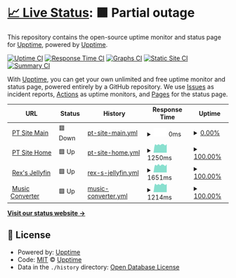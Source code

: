 # [📈 Live Status](https://demo.upptime.js.org): <!--live status--> **🟧 Partial outage**

This repository contains the open-source uptime monitor and status page for [Upptime](https://upptime.js.org), powered by [Upptime](https://github.com/upptime/upptime).

[![Uptime CI](https://github.com/skywalkerRex/RexSky-Blog-Uptime/workflows/Uptime%20CI/badge.svg)](https://github.com/skywalkerRex/RexSky-Blog-Uptime/actions?query=workflow%3A%22Uptime+CI%22)
[![Response Time CI](https://github.com/skywalkerRex/RexSky-Blog-Uptime/workflows/Response%20Time%20CI/badge.svg)](https://github.com/skywalkerRex/RexSky-Blog-Uptime/actions?query=workflow%3A%22Response+Time+CI%22)
[![Graphs CI](https://github.com/skywalkerRex/RexSky-Blog-Uptime/workflows/Graphs%20CI/badge.svg)](https://github.com/skywalkerRex/RexSky-Blog-Uptime/actions?query=workflow%3A%22Graphs+CI%22)
[![Static Site CI](https://github.com/skywalkerRex/RexSky-Blog-Uptime/workflows/Static%20Site%20CI/badge.svg)](https://github.com/skywalkerRex/RexSky-Blog-Uptime/actions?query=workflow%3A%22Static+Site+CI%22)
[![Summary CI](https://github.com/skywalkerRex/RexSky-Blog-Uptime/workflows/Summary%20CI/badge.svg)](https://github.com/skywalkerRex/RexSky-Blog-Uptime/actions?query=workflow%3A%22Summary+CI%22)

With [Upptime](https://upptime.js.org), you can get your own unlimited and free uptime monitor and status page, powered entirely by a GitHub repository. We use [Issues](https://github.com/upptime/upptime/issues) as incident reports, [Actions](https://github.com/skywalkerRex/RexSky-Blog-Uptime/actions) as uptime monitors, and [Pages](https://demo.upptime.js.org) for the status page.

<!--start: status pages-->
<!-- This summary is generated by Upptime (https://github.com/upptime/upptime) -->
<!-- Do not edit this manually, your changes will be overwritten -->
<!-- prettier-ignore -->
| URL | Status | History | Response Time | Uptime |
| --- | ------ | ------- | ------------- | ------ |
| <img alt="" src="https://icons.duckduckgo.com/ip3/qmain.rexsky-blog.com.ico" height="13"> [PT Site Main](https://qmain.rexsky-blog.com/) | 🟥 Down | [pt-site-main.yml](https://github.com/skywalkerRex/RexSky-Blog-Uptime/commits/HEAD/history/pt-site-main.yml) | <details><summary><img alt="Response time graph" src="./graphs/pt-site-main/response-time-week.png" height="20"> 0ms</summary><br><a href="https://skywalkerRex.github.io/RexSky-Blog-Uptime/history/pt-site-main"><img alt="Response time 754" src="https://img.shields.io/endpoint?url=https%3A%2F%2Fraw.githubusercontent.com%2FskywalkerRex%2FRexSky-Blog-Uptime%2FHEAD%2Fapi%2Fpt-site-main%2Fresponse-time.json"></a><br><a href="https://skywalkerRex.github.io/RexSky-Blog-Uptime/history/pt-site-main"><img alt="24-hour response time 0" src="https://img.shields.io/endpoint?url=https%3A%2F%2Fraw.githubusercontent.com%2FskywalkerRex%2FRexSky-Blog-Uptime%2FHEAD%2Fapi%2Fpt-site-main%2Fresponse-time-day.json"></a><br><a href="https://skywalkerRex.github.io/RexSky-Blog-Uptime/history/pt-site-main"><img alt="7-day response time 0" src="https://img.shields.io/endpoint?url=https%3A%2F%2Fraw.githubusercontent.com%2FskywalkerRex%2FRexSky-Blog-Uptime%2FHEAD%2Fapi%2Fpt-site-main%2Fresponse-time-week.json"></a><br><a href="https://skywalkerRex.github.io/RexSky-Blog-Uptime/history/pt-site-main"><img alt="30-day response time 0" src="https://img.shields.io/endpoint?url=https%3A%2F%2Fraw.githubusercontent.com%2FskywalkerRex%2FRexSky-Blog-Uptime%2FHEAD%2Fapi%2Fpt-site-main%2Fresponse-time-month.json"></a><br><a href="https://skywalkerRex.github.io/RexSky-Blog-Uptime/history/pt-site-main"><img alt="1-year response time 695" src="https://img.shields.io/endpoint?url=https%3A%2F%2Fraw.githubusercontent.com%2FskywalkerRex%2FRexSky-Blog-Uptime%2FHEAD%2Fapi%2Fpt-site-main%2Fresponse-time-year.json"></a></details> | <details><summary><a href="https://skywalkerRex.github.io/RexSky-Blog-Uptime/history/pt-site-main">0.00%</a></summary><a href="https://skywalkerRex.github.io/RexSky-Blog-Uptime/history/pt-site-main"><img alt="All-time uptime 50.45%" src="https://img.shields.io/endpoint?url=https%3A%2F%2Fraw.githubusercontent.com%2FskywalkerRex%2FRexSky-Blog-Uptime%2FHEAD%2Fapi%2Fpt-site-main%2Fuptime.json"></a><br><a href="https://skywalkerRex.github.io/RexSky-Blog-Uptime/history/pt-site-main"><img alt="24-hour uptime 0.00%" src="https://img.shields.io/endpoint?url=https%3A%2F%2Fraw.githubusercontent.com%2FskywalkerRex%2FRexSky-Blog-Uptime%2FHEAD%2Fapi%2Fpt-site-main%2Fuptime-day.json"></a><br><a href="https://skywalkerRex.github.io/RexSky-Blog-Uptime/history/pt-site-main"><img alt="7-day uptime 0.00%" src="https://img.shields.io/endpoint?url=https%3A%2F%2Fraw.githubusercontent.com%2FskywalkerRex%2FRexSky-Blog-Uptime%2FHEAD%2Fapi%2Fpt-site-main%2Fuptime-week.json"></a><br><a href="https://skywalkerRex.github.io/RexSky-Blog-Uptime/history/pt-site-main"><img alt="30-day uptime 1.38%" src="https://img.shields.io/endpoint?url=https%3A%2F%2Fraw.githubusercontent.com%2FskywalkerRex%2FRexSky-Blog-Uptime%2FHEAD%2Fapi%2Fpt-site-main%2Fuptime-month.json"></a><br><a href="https://skywalkerRex.github.io/RexSky-Blog-Uptime/history/pt-site-main"><img alt="1-year uptime 42.80%" src="https://img.shields.io/endpoint?url=https%3A%2F%2Fraw.githubusercontent.com%2FskywalkerRex%2FRexSky-Blog-Uptime%2FHEAD%2Fapi%2Fpt-site-main%2Fuptime-year.json"></a></details>
| <img alt="" src="https://icons.duckduckgo.com/ip3/qbit.rexsky-blog.com.ico" height="13"> [PT Site Home](https://qbit.rexsky-blog.com/) | 🟩 Up | [pt-site-home.yml](https://github.com/skywalkerRex/RexSky-Blog-Uptime/commits/HEAD/history/pt-site-home.yml) | <details><summary><img alt="Response time graph" src="./graphs/pt-site-home/response-time-week.png" height="20"> 1250ms</summary><br><a href="https://skywalkerRex.github.io/RexSky-Blog-Uptime/history/pt-site-home"><img alt="Response time 1133" src="https://img.shields.io/endpoint?url=https%3A%2F%2Fraw.githubusercontent.com%2FskywalkerRex%2FRexSky-Blog-Uptime%2FHEAD%2Fapi%2Fpt-site-home%2Fresponse-time.json"></a><br><a href="https://skywalkerRex.github.io/RexSky-Blog-Uptime/history/pt-site-home"><img alt="24-hour response time 1093" src="https://img.shields.io/endpoint?url=https%3A%2F%2Fraw.githubusercontent.com%2FskywalkerRex%2FRexSky-Blog-Uptime%2FHEAD%2Fapi%2Fpt-site-home%2Fresponse-time-day.json"></a><br><a href="https://skywalkerRex.github.io/RexSky-Blog-Uptime/history/pt-site-home"><img alt="7-day response time 1250" src="https://img.shields.io/endpoint?url=https%3A%2F%2Fraw.githubusercontent.com%2FskywalkerRex%2FRexSky-Blog-Uptime%2FHEAD%2Fapi%2Fpt-site-home%2Fresponse-time-week.json"></a><br><a href="https://skywalkerRex.github.io/RexSky-Blog-Uptime/history/pt-site-home"><img alt="30-day response time 1461" src="https://img.shields.io/endpoint?url=https%3A%2F%2Fraw.githubusercontent.com%2FskywalkerRex%2FRexSky-Blog-Uptime%2FHEAD%2Fapi%2Fpt-site-home%2Fresponse-time-month.json"></a><br><a href="https://skywalkerRex.github.io/RexSky-Blog-Uptime/history/pt-site-home"><img alt="1-year response time 1280" src="https://img.shields.io/endpoint?url=https%3A%2F%2Fraw.githubusercontent.com%2FskywalkerRex%2FRexSky-Blog-Uptime%2FHEAD%2Fapi%2Fpt-site-home%2Fresponse-time-year.json"></a></details> | <details><summary><a href="https://skywalkerRex.github.io/RexSky-Blog-Uptime/history/pt-site-home">100.00%</a></summary><a href="https://skywalkerRex.github.io/RexSky-Blog-Uptime/history/pt-site-home"><img alt="All-time uptime 82.19%" src="https://img.shields.io/endpoint?url=https%3A%2F%2Fraw.githubusercontent.com%2FskywalkerRex%2FRexSky-Blog-Uptime%2FHEAD%2Fapi%2Fpt-site-home%2Fuptime.json"></a><br><a href="https://skywalkerRex.github.io/RexSky-Blog-Uptime/history/pt-site-home"><img alt="24-hour uptime 100.00%" src="https://img.shields.io/endpoint?url=https%3A%2F%2Fraw.githubusercontent.com%2FskywalkerRex%2FRexSky-Blog-Uptime%2FHEAD%2Fapi%2Fpt-site-home%2Fuptime-day.json"></a><br><a href="https://skywalkerRex.github.io/RexSky-Blog-Uptime/history/pt-site-home"><img alt="7-day uptime 100.00%" src="https://img.shields.io/endpoint?url=https%3A%2F%2Fraw.githubusercontent.com%2FskywalkerRex%2FRexSky-Blog-Uptime%2FHEAD%2Fapi%2Fpt-site-home%2Fuptime-week.json"></a><br><a href="https://skywalkerRex.github.io/RexSky-Blog-Uptime/history/pt-site-home"><img alt="30-day uptime 98.21%" src="https://img.shields.io/endpoint?url=https%3A%2F%2Fraw.githubusercontent.com%2FskywalkerRex%2FRexSky-Blog-Uptime%2FHEAD%2Fapi%2Fpt-site-home%2Fuptime-month.json"></a><br><a href="https://skywalkerRex.github.io/RexSky-Blog-Uptime/history/pt-site-home"><img alt="1-year uptime 79.64%" src="https://img.shields.io/endpoint?url=https%3A%2F%2Fraw.githubusercontent.com%2FskywalkerRex%2FRexSky-Blog-Uptime%2FHEAD%2Fapi%2Fpt-site-home%2Fuptime-year.json"></a></details>
| <img alt="" src="https://icons.duckduckgo.com/ip3/jellyfin.rexsky-blog.com.ico" height="13"> [Rex's Jellyfin](https://jellyfin.rexsky-blog.com/) | 🟩 Up | [rex-s-jellyfin.yml](https://github.com/skywalkerRex/RexSky-Blog-Uptime/commits/HEAD/history/rex-s-jellyfin.yml) | <details><summary><img alt="Response time graph" src="./graphs/rex-s-jellyfin/response-time-week.png" height="20"> 1651ms</summary><br><a href="https://skywalkerRex.github.io/RexSky-Blog-Uptime/history/rex-s-jellyfin"><img alt="Response time 1489" src="https://img.shields.io/endpoint?url=https%3A%2F%2Fraw.githubusercontent.com%2FskywalkerRex%2FRexSky-Blog-Uptime%2FHEAD%2Fapi%2Frex-s-jellyfin%2Fresponse-time.json"></a><br><a href="https://skywalkerRex.github.io/RexSky-Blog-Uptime/history/rex-s-jellyfin"><img alt="24-hour response time 1520" src="https://img.shields.io/endpoint?url=https%3A%2F%2Fraw.githubusercontent.com%2FskywalkerRex%2FRexSky-Blog-Uptime%2FHEAD%2Fapi%2Frex-s-jellyfin%2Fresponse-time-day.json"></a><br><a href="https://skywalkerRex.github.io/RexSky-Blog-Uptime/history/rex-s-jellyfin"><img alt="7-day response time 1651" src="https://img.shields.io/endpoint?url=https%3A%2F%2Fraw.githubusercontent.com%2FskywalkerRex%2FRexSky-Blog-Uptime%2FHEAD%2Fapi%2Frex-s-jellyfin%2Fresponse-time-week.json"></a><br><a href="https://skywalkerRex.github.io/RexSky-Blog-Uptime/history/rex-s-jellyfin"><img alt="30-day response time 1722" src="https://img.shields.io/endpoint?url=https%3A%2F%2Fraw.githubusercontent.com%2FskywalkerRex%2FRexSky-Blog-Uptime%2FHEAD%2Fapi%2Frex-s-jellyfin%2Fresponse-time-month.json"></a><br><a href="https://skywalkerRex.github.io/RexSky-Blog-Uptime/history/rex-s-jellyfin"><img alt="1-year response time 1711" src="https://img.shields.io/endpoint?url=https%3A%2F%2Fraw.githubusercontent.com%2FskywalkerRex%2FRexSky-Blog-Uptime%2FHEAD%2Fapi%2Frex-s-jellyfin%2Fresponse-time-year.json"></a></details> | <details><summary><a href="https://skywalkerRex.github.io/RexSky-Blog-Uptime/history/rex-s-jellyfin">100.00%</a></summary><a href="https://skywalkerRex.github.io/RexSky-Blog-Uptime/history/rex-s-jellyfin"><img alt="All-time uptime 79.21%" src="https://img.shields.io/endpoint?url=https%3A%2F%2Fraw.githubusercontent.com%2FskywalkerRex%2FRexSky-Blog-Uptime%2FHEAD%2Fapi%2Frex-s-jellyfin%2Fuptime.json"></a><br><a href="https://skywalkerRex.github.io/RexSky-Blog-Uptime/history/rex-s-jellyfin"><img alt="24-hour uptime 100.00%" src="https://img.shields.io/endpoint?url=https%3A%2F%2Fraw.githubusercontent.com%2FskywalkerRex%2FRexSky-Blog-Uptime%2FHEAD%2Fapi%2Frex-s-jellyfin%2Fuptime-day.json"></a><br><a href="https://skywalkerRex.github.io/RexSky-Blog-Uptime/history/rex-s-jellyfin"><img alt="7-day uptime 100.00%" src="https://img.shields.io/endpoint?url=https%3A%2F%2Fraw.githubusercontent.com%2FskywalkerRex%2FRexSky-Blog-Uptime%2FHEAD%2Fapi%2Frex-s-jellyfin%2Fuptime-week.json"></a><br><a href="https://skywalkerRex.github.io/RexSky-Blog-Uptime/history/rex-s-jellyfin"><img alt="30-day uptime 98.26%" src="https://img.shields.io/endpoint?url=https%3A%2F%2Fraw.githubusercontent.com%2FskywalkerRex%2FRexSky-Blog-Uptime%2FHEAD%2Fapi%2Frex-s-jellyfin%2Fuptime-month.json"></a><br><a href="https://skywalkerRex.github.io/RexSky-Blog-Uptime/history/rex-s-jellyfin"><img alt="1-year uptime 76.04%" src="https://img.shields.io/endpoint?url=https%3A%2F%2Fraw.githubusercontent.com%2FskywalkerRex%2FRexSky-Blog-Uptime%2FHEAD%2Fapi%2Frex-s-jellyfin%2Fuptime-year.json"></a></details>
| <img alt="" src="https://icons.duckduckgo.com/ip3/convert.rexsky-blog.com.ico" height="13"> [Music Converter](https://convert.rexsky-blog.com/) | 🟩 Up | [music-converter.yml](https://github.com/skywalkerRex/RexSky-Blog-Uptime/commits/HEAD/history/music-converter.yml) | <details><summary><img alt="Response time graph" src="./graphs/music-converter/response-time-week.png" height="20"> 1214ms</summary><br><a href="https://skywalkerRex.github.io/RexSky-Blog-Uptime/history/music-converter"><img alt="Response time 1048" src="https://img.shields.io/endpoint?url=https%3A%2F%2Fraw.githubusercontent.com%2FskywalkerRex%2FRexSky-Blog-Uptime%2FHEAD%2Fapi%2Fmusic-converter%2Fresponse-time.json"></a><br><a href="https://skywalkerRex.github.io/RexSky-Blog-Uptime/history/music-converter"><img alt="24-hour response time 1086" src="https://img.shields.io/endpoint?url=https%3A%2F%2Fraw.githubusercontent.com%2FskywalkerRex%2FRexSky-Blog-Uptime%2FHEAD%2Fapi%2Fmusic-converter%2Fresponse-time-day.json"></a><br><a href="https://skywalkerRex.github.io/RexSky-Blog-Uptime/history/music-converter"><img alt="7-day response time 1214" src="https://img.shields.io/endpoint?url=https%3A%2F%2Fraw.githubusercontent.com%2FskywalkerRex%2FRexSky-Blog-Uptime%2FHEAD%2Fapi%2Fmusic-converter%2Fresponse-time-week.json"></a><br><a href="https://skywalkerRex.github.io/RexSky-Blog-Uptime/history/music-converter"><img alt="30-day response time 1246" src="https://img.shields.io/endpoint?url=https%3A%2F%2Fraw.githubusercontent.com%2FskywalkerRex%2FRexSky-Blog-Uptime%2FHEAD%2Fapi%2Fmusic-converter%2Fresponse-time-month.json"></a><br><a href="https://skywalkerRex.github.io/RexSky-Blog-Uptime/history/music-converter"><img alt="1-year response time 1235" src="https://img.shields.io/endpoint?url=https%3A%2F%2Fraw.githubusercontent.com%2FskywalkerRex%2FRexSky-Blog-Uptime%2FHEAD%2Fapi%2Fmusic-converter%2Fresponse-time-year.json"></a></details> | <details><summary><a href="https://skywalkerRex.github.io/RexSky-Blog-Uptime/history/music-converter">100.00%</a></summary><a href="https://skywalkerRex.github.io/RexSky-Blog-Uptime/history/music-converter"><img alt="All-time uptime 63.91%" src="https://img.shields.io/endpoint?url=https%3A%2F%2Fraw.githubusercontent.com%2FskywalkerRex%2FRexSky-Blog-Uptime%2FHEAD%2Fapi%2Fmusic-converter%2Fuptime.json"></a><br><a href="https://skywalkerRex.github.io/RexSky-Blog-Uptime/history/music-converter"><img alt="24-hour uptime 100.00%" src="https://img.shields.io/endpoint?url=https%3A%2F%2Fraw.githubusercontent.com%2FskywalkerRex%2FRexSky-Blog-Uptime%2FHEAD%2Fapi%2Fmusic-converter%2Fuptime-day.json"></a><br><a href="https://skywalkerRex.github.io/RexSky-Blog-Uptime/history/music-converter"><img alt="7-day uptime 100.00%" src="https://img.shields.io/endpoint?url=https%3A%2F%2Fraw.githubusercontent.com%2FskywalkerRex%2FRexSky-Blog-Uptime%2FHEAD%2Fapi%2Fmusic-converter%2Fuptime-week.json"></a><br><a href="https://skywalkerRex.github.io/RexSky-Blog-Uptime/history/music-converter"><img alt="30-day uptime 98.26%" src="https://img.shields.io/endpoint?url=https%3A%2F%2Fraw.githubusercontent.com%2FskywalkerRex%2FRexSky-Blog-Uptime%2FHEAD%2Fapi%2Fmusic-converter%2Fuptime-month.json"></a><br><a href="https://skywalkerRex.github.io/RexSky-Blog-Uptime/history/music-converter"><img alt="1-year uptime 55.97%" src="https://img.shields.io/endpoint?url=https%3A%2F%2Fraw.githubusercontent.com%2FskywalkerRex%2FRexSky-Blog-Uptime%2FHEAD%2Fapi%2Fmusic-converter%2Fuptime-year.json"></a></details>

<!--end: status pages-->

[**Visit our status website →**](https://demo.upptime.js.org)

## 📄 License

- Powered by: [Upptime](https://github.com/upptime/upptime)
- Code: [MIT](./LICENSE) © [Upptime](https://upptime.js.org)
- Data in the `./history` directory: [Open Database License](https://opendatacommons.org/licenses/odbl/1-0/)
